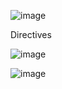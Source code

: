 ![image](https://github.com/user-attachments/assets/b0955c26-7a5c-498e-a56b-f044c5f2ae2c)

Directives

![image](https://github.com/user-attachments/assets/8f817784-25ca-4791-8dad-dde225b0e875)

![image](https://github.com/user-attachments/assets/fb55de26-9793-4499-b85f-9843233c5a0c)
